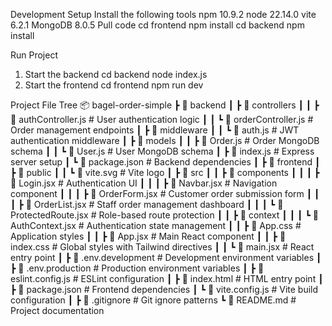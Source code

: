 Development Setup
Install the following tools
npm 10.9.2
node 22.14.0
vite 6.2.1
MongoDB 8.0.5
Pull code
cd frontend
npm install
cd backend
npm install

Run Project
1. Start the backend
cd backend
node index.js
2. Start the frontend
cd frontend
npm run dev

Project File Tree
📦 bagel-order-simple
┣ 📂 backend
┃ ┣ 📂 controllers
┃ ┃ ┣ 📄 authController.js  # User authentication logic
┃ ┃ ┗ 📄 orderController.js  # Order management endpoints
┃ ┣ 📂 middleware
┃ ┃ ┗ 📄 auth.js             # JWT authentication middleware
┃ ┣ 📂 models
┃ ┃ ┣ 📄 Order.js            # Order MongoDB schema
┃ ┃ ┗ 📄 User.js             # User MongoDB schema
┃ ┣ 📄 index.js              # Express server setup
┃ ┗ 📄 package.json          # Backend dependencies
┃
┣ 📂 frontend
┃ ┣ 📂 public
┃ ┃ ┗ 📄 vite.svg            # Vite logo
┃ ┣ 📂 src
┃ ┃ ┣ 📂 components
┃ ┃ ┃ ┣ 📄 Login.jsx         # Authentication UI
┃ ┃ ┃ ┣ 📄 Navbar.jsx        # Navigation component
┃ ┃ ┃ ┣ 📄 OrderForm.jsx     # Customer order submission form
┃ ┃ ┃ ┣ 📄 OrderList.jsx     # Staff order management dashboard
┃ ┃ ┃ ┗ 📄 ProtectedRoute.jsx # Role-based route protection
┃ ┃ ┣ 📂 context
┃ ┃ ┃ ┗ 📄 AuthContext.jsx   # Authentication state management
┃ ┃ ┣ 📄 App.css             # Application styles
┃ ┃ ┣ 📄 App.jsx             # Main React component
┃ ┃ ┣ 📄 index.css           # Global styles with Tailwind directives
┃ ┃ ┗ 📄 main.jsx            # React entry point
┃ ┣ 📄 .env.development       # Development environment variables
┃ ┣ 📄 .env.production        # Production environment variables
┃ ┣ 📄 eslint.config.js       # ESLint configuration
┃ ┣ 📄 index.html             # HTML entry point
┃ ┣ 📄 package.json           # Frontend dependencies
┃ ┗ 📄 vite.config.js         # Vite build configuration
┃
┣ 📄 .gitignore               # Git ignore patterns
┗ 📄 README.md                # Project documentation